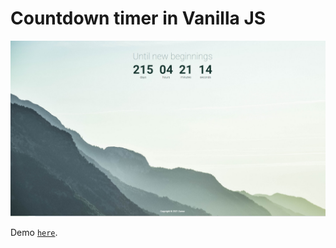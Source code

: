 # Countdown timer in Vanilla JS


![Countdown Timer Demo](assets/screenshot.png)

Demo [`here`](http://zcountdown-vanilla.surge.sh/).